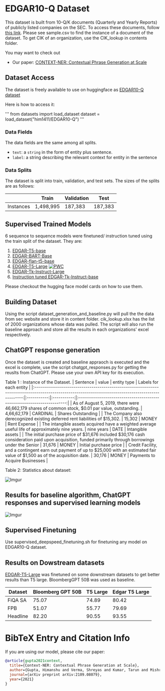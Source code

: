 # EDGAR10-Q Dataset 

This dataset is built from 10-Q/K documents (Quarterly and Yearly Reports) of publicly listed companies on the SEC. To access these documents, follow [this link](https://www.sec.gov/os/accessing-edgar-data). Please see sample.csv to find the instance of a document of the dataset. To get CIK of an organization, use the CIK_lookup in contents folder. 

You may want to check out 
* Our paper: [CONTEXT-NER: Contextual Phrase Generation at Scale](https://arxiv.org/abs/2109.08079/)



## Dataset Access

The dataset is freely available to use on huggingface as [EDGAR10-Q dataset](https://huggingface.co/datasets/him1411/EDGAR10-Q)

Here is how to access it: 

'''
from datasets import load_dataset
dataset = load_dataset("him1411/EDGAR10-Q")
'''


### Data Fields

The data fields are the same among all splits.

- `text`: a `string` in the form of entity plus sentence. 
- `label`: a string describing the relevant context for entity in the sentence

### Data Splits

The dataset is split into train, validation, and test sets. The sizes of the splits are as follows:

|           | Train     | Validation | Test  |
|-----------|-----------|------------|-------|
| Instances | 1,498,995 | 187,383    |187,383|



## Supervised Trained Models

6 sequence to sequence models were finetuned/ instruction tuned using the train split of the dataset. They are: 

1. [EDGAR-T5-base](https://huggingface.co/him1411/EDGAR-T5-base)
2. [EDGAR-BART-Base](https://huggingface.co/him1411/EDGAR-BART-Base)
3. [EDGAR-flan-t5-base](https://huggingface.co/him1411/EDGAR-flan-t5-base)
4. [EDGAR-T5-Large](https://huggingface.co/him1411/EDGAR-T5-Large) [![PWC](https://img.shields.io/endpoint.svg?url=https://paperswithcode.com/badge/zero-shot-open-information-extraction-using/contextner-on-edgar10-q-dataset)](https://paperswithcode.com/sota/contextner-on-edgar10-q-dataset?p=zero-shot-open-information-extraction-using)
5. [EDGAR-Tk-Instruct-Large](https://huggingface.co/him1411/EDGAR-Tk-Instruct-Large)
6. [Instruction tuned EDGAR-Tk-Instruct-base](https://huggingface.co/him1411/EDGAR-Tk-instruct-base-inst-tune)

Please checkout the hugging face model cards on how to use them. 



## Building Dataset

Using the script dataset_generation_and_baseline.py will pull the the data from sec website and store it in content folder. cik_lookup.xlsx has the list of 2000 organizations whose data was pulled. The script will also run the baseline approach and store all the results in each organizations' excel respectively.


## ChatGPT response generation
Once the dataset is created and baseline appraoch is executed and the excel is complete, use the script chatgpt_responses.py for getting the reuslts from ChatGPT. Please use your own API key for its execution.


Table 1 :  Instance of the Dataset.
|                                                                        Sentence                                                                       |    value    | entity type |                          Labels for each entity                          |
|:------------------------------------------------------------------------------------------------------------------------------------------------------:|:-----------:|:-----------:|:------------------------------------------------------------------------:|
| As of August 5, 2019, there were 46,662,179 shares of common stock, $0.01 par value, outstanding.                                                      | 4,66,62,179 | CARDINAL    | Shares Outstanding                               |
| The Company also derecognized existing deferred rent liabilities of $15,302.                                                                           | 15,302      | MONEY       | Rent Expense                                        |
| The intangible assets acquired have a weighted average useful life of approximately nine years.                                                        | nine years  | DATE        | Intangible assets |
| The initial purchase price of $31,676 included $30,176 cash consideration paid upon acquisition,  funded primarily through borrowings under the Senior | 31,676      | MONEY       | Initial purchase price |
| Credit Facility, and a contingent earn out payment of up to $25,000 with an estimated fair  value of $1,500 as of the acquisition date.                | 30,176      | MONEY       | Payments to  Acquire Businesses                      |


Table 2: Statistics about dataset: 

![Imgur](https://i.imgur.com/zlXq2Cp.png)




## Results for baseline algorithm, ChatGPT responses and supervised learning models

![Imgur](https://i.imgur.com/sR4zFvt.png)

## Supervised Finetuning
Use supervised_deepspeed_finetuning.sh for finetuning any model on EDGAR10-Q dataset.


## Results on Dowstream datasets
[EDGAR-T5-Large](https://huggingface.co/him1411/EDGAR-T5-Large) was finetuned on some downstream datasets to get better results than T5 large. BloombergGPT 50B was used as baseline. 

| Dataset  | Bloomberg GPT 50B | T5 Large | Edgar T5 Large |
|----------|-------------------|----------|----------------|
| FiQA SA  | 75.07             | 74.89    | 80.42          |
| FPB      | 51.07             | 55.77    | 79.69          |
| Headline | 82.20             | 90.55    | 93.55          |


BibTeX Entry and Citation Info
===============
If you are using our model, please cite our paper:

```bibtex
@article{gupta2021context,
  title={Context-NER: Contextual Phrase Generation at Scale},
  author={Gupta, Himanshu and Verma, Shreyas and Kumar, Tarun and Mishra, Swaroop and Agrawal, Tamanna and Badugu, Amogh and Bhatt, Himanshu Sharad},
  journal={arXiv preprint arXiv:2109.08079},
  year={2021}
}
```

